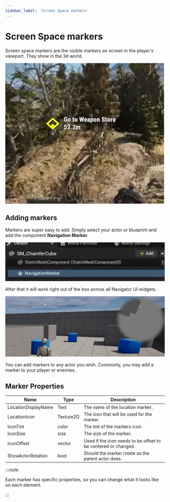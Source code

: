 ```yaml
---
sidebar_label: 'Screen Space markers'
---
```


# Screen Space markers

Screen space markers are the visible markers on screen in the player's viewport. They show in the 3d world.

![screen-space-markers.webp](/img/pro/navigator/screen-space-markers.webp)

## Adding markers

Markers are super easy to add. Simply select your actor or blueprint and add the component **Navigation Marker**.

![navigator-marker.webp](/img/pro/navigator/navigator-marker.webp)

After that it will work right out of the box across all Navigator UI widgets.

![navigatior-marker-demo.webp](/img/pro/navigator/navigatior-marker-demo.webp)

You can add markers to any actor you wish. Commonly, you may add a marker to your player or enemies.

## Marker Properties

| Name                | Type       | Description                                                    |
|---------------------|------------|----------------------------------------------------------------|
| LocationDisplayName | Text       | The name of the location marker.                               |
| LocationIcon        | Texture2D  | The icon that will be used for the marker.                     |
| IconTint            | color      | The tint of the markers icon.                                  |
| IconSize            | size       | The size of the marker.                                        |
| IconOffset          | vector     | Used if the icon needs to be offset to be centered or changed. |
| ShowActorRotation   | bool       | Should the marker rotate as the parent actor does.             |

:::note

Each marker has specific properties, so you can change what it looks like on each element.

:::

